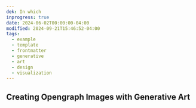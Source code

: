 ```yaml
---
dek: In which
inprogress: true
date: 2024-06-02T00:00:00-04:00
modified: 2024-09-21T15:46:52-04:00
tags:
  - example
  - template
  - frontmatter
  - generative
  - art
  - design
  - visualization
---
```


## Creating Opengraph Images with Generative Art

